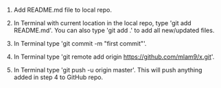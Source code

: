1) Add README.md file to local repo.

2) In Terminal with current location in the local repo, type 'git add README.md'.
       You can also type 'git add .' to add all new/updated files.

3) In Terminal type 'git commit -m "first commit"'.

4) In Terminal type 'git remote add origin https://github.com/mlam9/x.git'.

5) In Terminal type 'git push -u origin master'. This will push anything added in step 4 to GitHub repo.

